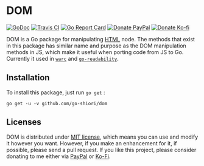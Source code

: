 # DOM

[![GoDoc](https://godoc.org/github.com/go-shiori/dom?status.png)](https://godoc.org/github.com/go-shiori/dom)
[![Travis CI](https://travis-ci.org/go-shiori/dom.svg?branch=master)](https://travis-ci.org/go-shiori/dom)
[![Go Report Card](https://goreportcard.com/badge/github.com/go-shiori/dom)](https://goreportcard.com/report/github.com/go-shiori/dom)
[![Donate PayPal](https://img.shields.io/static/v1?label=donate&message=PayPal&color=00457C&logo=paypal)](https://www.paypal.me/RadhiFadlillah)
[![Donate Ko-fi](https://img.shields.io/static/v1?label=donate&message=Ko-fi&color=F16061&logo=ko-fi)](https://ko-fi.com/radhifadlillah)

DOM is a Go package for manipulating [HTML](https://godoc.org/golang.org/x/net/html) node. The methods that exist in this package has similar name and purpose as the DOM manipulation methods in JS, which make it useful when porting code from JS to Go. Currently it used in [`warc`](https://github.com/go-shiori/warc) and [`go-readability`](https://github.com/go-shiori/go-readability).

## Installation

To install this package, just run `go get` :

```
go get -u -v github.com/go-shiori/dom
```

## Licenses

DOM is distributed under [MIT license](https://choosealicense.com/licenses/mit/), which means you can use and modify it however you want. However, if you make an enhancement for it, if possible, please send a pull request. If you like this project, please consider donating to me either via [PayPal](https://www.paypal.me/RadhiFadlillah) or [Ko-Fi](https://ko-fi.com/radhifadlillah).
